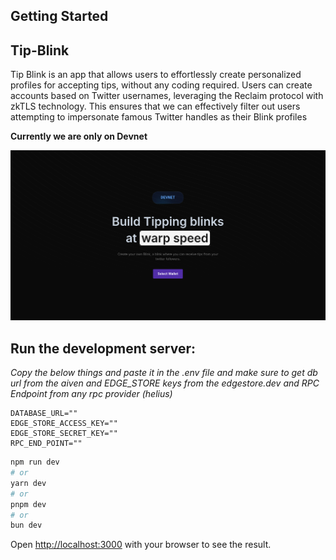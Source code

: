 ## Getting Started

## Tip-Blink

Tip Blink is an app that allows users to effortlessly create personalized profiles for accepting tips, without any coding required. Users can create accounts based on Twitter usernames, leveraging the Reclaim protocol with zkTLS technology. This ensures that we can effectively filter out users attempting to impersonate famous Twitter handles as their Blink profiles

**Currently we are only on Devnet**

![alt text](image.png)

## **Run the development server**:

_Copy the below things and paste it in the .env file and make sure to get db url from the aiven and EDGE_STORE keys from the edgestore.dev and RPC Endpoint from any rpc provider (helius)_

```
DATABASE_URL=""
EDGE_STORE_ACCESS_KEY=""
EDGE_STORE_SECRET_KEY=""
RPC_END_POINT=""
```

```bash
npm run dev
# or
yarn dev
# or
pnpm dev
# or
bun dev
```

Open [http://localhost:3000](http://localhost:3000) with your browser to see the result.
